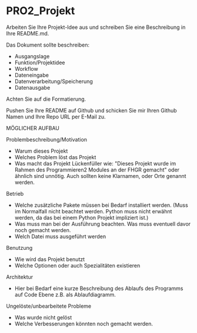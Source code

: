 # PRO2_Projekt
Arbeiten Sie Ihre Projekt-Idee aus und schreiben Sie eine Beschreibung in Ihre README.md.

Das Dokument sollte beschreiben:
- Ausgangslage
- Funktion/Projektidee
- Workflow
- Dateneingabe
- Datenverarbeitung/Speicherung
- Datenausgabe

Achten Sie auf die Formatierung.



Pushen Sie Ihre README auf Github und schicken Sie mir Ihren Github Namen und Ihre Repo URL per E-Mail zu.

MÖGLICHER AUFBAU

Problembeschreibung/Motivation
 - Warum dieses Projekt
 - Welches Problem löst das Projekt
 - Was macht das Projekt
Lückenfüller wie: "Dieses Projekt wurde im Rahmen des Programmieren2 Modules an der FHGR gemacht" oder ähnlich sind unnötig. Auch sollten keine Klarnamen, oder Orte genannt werden.

Betrieb
 - Welche zusätzliche Pakete müssen bei Bedarf installiert werden. (Muss im Normalfall nicht beachtet werden. Python muss nicht erwähnt werden, da das bei einem Python Projekt impliziert ist.)
 - Was muss man bei der Ausführung beachten. Was muss eventuell davor noch gemacht werden.
 - Welch Datei muss ausgeführt werden

Benutzung
- Wie wird das Projekt benutzt
- Welche Optionen oder auch Spezialitäten existieren

Architektur
- Hier bei Bedarf eine kurze Beschreibung des Ablaufs des Programms auf Code Ebene z.B. als Ablaufdiagramm.

Ungelöste/unbearbeitete Probleme
 - Was wurde nicht gelöst
 - Welche Verbesserungen könnten noch gemacht werden.
